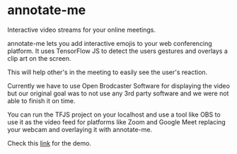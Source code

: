 # annotate-me

Interactive video streams for your online meetings.

annotate-me lets you add interactive emojis to your web conferencing platform. It uses TensorFlow JS to detect the users gestures and overlays a clip art on the screen.

This will help other's in the meeting to easily see the user's reaction.

Currently we have to use Open Brodcaster Software for displaying the video but our original goal was to not use any 3rd party software and we were not able to finish it on time.

You can run the TFJS project on your localhost and use a tool like OBS to use it as the video feed for platforms like Zoom and Google Meet replacing your webcam and overlaying it with annotate-me.

Check this [link]() for the demo.
